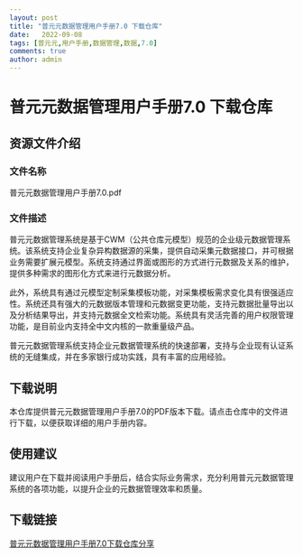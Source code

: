 ```yaml
---
layout: post
title: "普元元数据管理用户手册7.0 下载仓库"
date:   2022-09-08
tags: [普元元,用户手册,数据管理,数据,7.0]
comments: true
author: admin
---
```

# 普元元数据管理用户手册7.0 下载仓库

## 资源文件介绍

### 文件名称
普元元数据管理用户手册7.0.pdf

### 文件描述
普元元数据管理系统是基于CWM（公共仓库元模型）规范的企业级元数据管理系统。该系统支持企业复杂异构数据源的采集，提供自动采集元数据接口，并可根据业务需要扩展元模型。系统支持通过界面或图形的方式进行元数据及关系的维护，提供多种需求的图形化方式来进行元数据分析。

此外，系统具有通过元模型定制采集模板功能，对采集模板需求变化具有很强适应性。系统还具有强大的元数据版本管理和元数据变更功能，支持元数据批量导出以及分析结果导出，并支持元数据全文检索功能。系统具有灵活完善的用户权限管理功能，是目前业内支持全中文内核的一款重量级产品。

普元元数据管理系统支持企业元数据管理系统的快速部署，支持与企业现有认证系统的无缝集成，并在多家银行成功实践，具有丰富的应用经验。

## 下载说明

本仓库提供普元元数据管理用户手册7.0的PDF版本下载。请点击仓库中的文件进行下载，以便获取详细的用户手册内容。

## 使用建议

建议用户在下载并阅读用户手册后，结合实际业务需求，充分利用普元元数据管理系统的各项功能，以提升企业的元数据管理效率和质量。

## 下载链接

[普元元数据管理用户手册7.0下载仓库分享](https://pan.quark.cn/s/c9884b7ded1b)